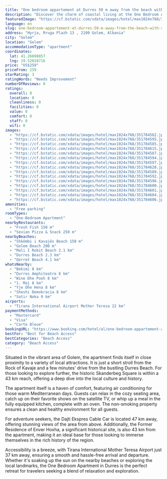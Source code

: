 ```yaml
---
title: "One bedroom appartement at Durres 50 m away from the beach with sea view and furnished balcony"
description: "Discover the charm of coastal living at the One Bedroom Apartment in Durres, a gem located just a stone's throw away from the pristine Golem Beach."
featuredImage: "https://cf.bstatic.com/xdata/images/hotel/max1024x768/351784582.jpg?k=6ec7f6be5716177c8207d6beb8769d4acac0fd868835d970e6aaffa3aeac0eba&o=&hp=1"
language: en
slug: one-bedroom-appartement-at-durres-50-m-away-from-the-beach-with-sea-view-and-furnished-balcony
address: "Hyrja, Rruga Plazh 13 , 2100 Golem, Albania"
city: "Golem"
location: "Golem"
accommodationType: "apartment"
coordinates:
  lat: 41.26698857
  lng: 19.52018716
price: "US$259"
priceFrom: 259
starRating: 3
ratingWords: "Needs Improvement"
numberOfReviews: 0
ratings:
  overall: 0
  location: 0
  cleanliness: 0
  facilities: 0
  value: 0
  comfort: 0
  staff: 0
  wifi: 0
images:
  - "https://cf.bstatic.com/xdata/images/hotel/max1024x768/351784582.jpg?k=6ec7f6be5716177c8207d6beb8769d4acac0fd868835d970e6aaffa3aeac0eba&o=&hp=1"
  - "https://cf.bstatic.com/xdata/images/hotel/max1024x768/351784595.jpg?k=688102b73fae8eefe2ec2d2703e027a6c2421d210afa1e15206f3e71d139a7f5&o=&hp=1"
  - "https://cf.bstatic.com/xdata/images/hotel/max1024x768/351784585.jpg?k=ea695ec105b67f21269c7e1fa3c18b76c13ea15c0f420237aff11633bb89839b&o=&hp=1"
  - "https://cf.bstatic.com/xdata/images/hotel/max1024x768/351784615.jpg?k=f96fe1bbf40218caeb928b051ead29a23bef005b27d29663bf89fe1cfa0b10d6&o=&hp=1"
  - "https://cf.bstatic.com/xdata/images/hotel/max1024x768/351784587.jpg?k=81ef8dbd1fd7aa248e16d390aadbca434cc89577caac647d50e85d7df32167c0&o=&hp=1"
  - "https://cf.bstatic.com/xdata/images/hotel/max1024x768/351784594.jpg?k=e0e23ba12ca81b34b7347cd1e5614b028456621dd4f698056245ff62b373e17b&o=&hp=1"
  - "https://cf.bstatic.com/xdata/images/hotel/max1024x768/351784597.jpg?k=e0180bb7f8483365b7f68f3268776799262ac391152e51e3ae13dc9e66ad56cf&o=&hp=1"
  - "https://cf.bstatic.com/xdata/images/hotel/max1024x768/351784628.jpg?k=c4cd7eb9b39e5275c03c2cb1e1041c6d7828c61a84b033cc57c0958d354534a1&o=&hp=1"
  - "https://cf.bstatic.com/xdata/images/hotel/max1024x768/351784589.jpg?k=f1196f4e8133584220b4d3590fe1298167ddf193ace30890040a4407e308b24e&o=&hp=1"
  - "https://cf.bstatic.com/xdata/images/hotel/max1024x768/351784592.jpg?k=d7c216f79ffd53e47ab19e5646e15224a3b9525b575e59ff80bac1ce1b365fc5&o=&hp=1"
  - "https://cf.bstatic.com/xdata/images/hotel/max1024x768/351784596.jpg?k=0f39d36089131ab13473f47540cb39a5c80d8679f58bcdf1a35f4f0638d41291&o=&hp=1"
  - "https://cf.bstatic.com/xdata/images/hotel/max1024x768/351784600.jpg?k=3b6ccd6a76b742183a9a005223588f60efc82b618bcd47a23ce264261f1e3568&o=&hp=1"
  - "https://cf.bstatic.com/xdata/images/hotel/max1024x768/351784601.jpg?k=7f7b18691c75f42997f92bd712cd423cf9b3ce25c60e4890af3079e2ec2dc1b8&o=&hp=1"
  - "https://cf.bstatic.com/xdata/images/hotel/max1024x768/351784604.jpg?k=28804ae8f1c82495323119b196ece8e4f0dbfd8e1e37d35cd2f5412665d8a857&o=&hp=1"
  - "https://cf.bstatic.com/xdata/images/hotel/max1024x768/351784606.jpg?k=08c7bfa18b7ef413714f4eeac2d1ed0497553958e0241f164e51394d35ec4287&o=&hp=1"
amenities:
  - "Free parking"
roomTypes:
  - "One-Bedroom Apartment"
nearbyRestaurants:
  - "Fresh Fish 150 m"
  - "Sevian Pizza & Snack 250 m"
nearbyBeaches:
  - "Shkëmbi i Kavajës Beach 150 m"
  - "Golem Beach 200 m"
  - "Mali I Robit Beach 2.1 km"
  - "Durres Beach 2.3 km"
  - "Qerret Beach 4.1 km"
whatsNearby:
  - "Bekimi 8 km"
  - "Durres Amphiteatre 8 km"
  - "Wine Dhe Pooh 8 km"
  - "1. Maj 8 km"
  - "Yje Dhe Hena 8 km"
  - "Sheshi Demokracia 8 km"
  - "Sotir Noka 9 km"
airports:
  - "Tirana International Airport Mother Teresa 22 km"
paymentMethods:
  - "Mastercard"
  - "Visa"
  - "Carte Bleue"
bookingURL: "https://www.booking.com/hotel/al/one-bedroom-appartement-at-durres-50-m-away-from-the-beach-with-sea-view-and-fur.en-gb.html?aid=8035640"
bestFor: "Best for Beach Access"
bestCategories: "Beach Access"
category: "Beach Access"
---
```


Situated in the vibrant area of Golem, the apartment finds itself in close proximity to a variety of local attractions. It is just a short stroll from the Rock of Kavaje and a few minutes' drive from the bustling Durres Beach. For those looking to explore further, the historic Skanderbeg Square is within a 43 km reach, offering a deep dive into the local culture and history.

The apartment itself is a haven of comfort, featuring air conditioning for those warm Mediterranean days. Guests can relax in the cozy seating area, catch up on their favorite shows on the satellite TV, or whip up a meal in the fully equipped kitchen, complete with an oven. The non-smoking property ensures a clean and healthy environment for all guests.

For adventure seekers, the Dajti Ekspres Cable Car is located 47 km away, offering stunning views of the area from above. Additionally, the Former Residence of Enver Hoxha, a significant historical site, is also 43 km from the apartment, making it an ideal base for those looking to immerse themselves in the rich history of the region.

Accessibility is a breeze, with Tirana International Mother Teresa Airport just 37 km away, ensuring a smooth and hassle-free arrival and departure. Whether it's soaking up the sun on the nearby beaches or exploring the local landmarks, the One Bedroom Apartment in Durres is the perfect retreat for travelers seeking a blend of relaxation and exploration.
